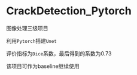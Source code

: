 # CrackDetection_Pytorch

图像处理三级项目

利用`Pytorch`搭建`Unet`

评价指标为`Dice`系数，最后得到的系数为0.73

该项目可作为baseline继续使用